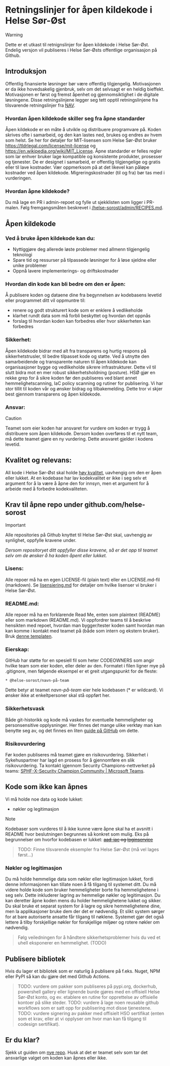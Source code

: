 # Retningslinjer for åpen kildekode i Helse Sør-Øst

> [!WARNING]
> Dette er et utkast til retnignslinjer for åpen kildekode i Helse Sør-Øst. Endelig versjon vil publiseres i Helse Sør-Østs offentlige organisasjon på Github.

## Introduksjon

Offentlig finansierte løsninger bør være offentlig tilgjengelig. Motivasjonen er da ikke hovedsakelig gjenbruk, selv om det selvsagt er en heldig bieffekt. Motivasjonen er først og fremst åpenhet og gjennomsiktighet i de digitale løsningene. Disse retningslinjene legger seg tett opptil retningslinjene fra tilsvarende retningslinjer fra [NAV](https://github.com/navikt/offentlig).

### Hvordan åpen kildekode skiller seg fra åpne standarder

Åpen kildekode er en måte å utvikle og distribuere programvare på. Koden skrives ofte i samarbeid, og den kan lastes ned, brukes og endres av hvem som helst. Se her for detaljer for MIT-lisensen som Helse Sør-Øst bruker https://tldrlegal.com/license/mit-license og https://en.wikipedia.org/wiki/MIT_License.
Åpne standarder er felles regler som lar enhver bruker lage kompatible og konsistente produkter, prosesser og tjenester. De er designet i samarbeid, er offentlig tilgjengelige og gratis eller til lave kostnader. Vær oppmerksom på at det likevel kan påløpe kostnader ved åpen kildekode. Migreringskostnader (til og fra) bør tas med i vurderingen.

### Hvordan åpne kildekode?

Du må lage en PR i admin-repoet og fylle ut sjekklisten som ligger i PR-malen. Følg fremgangsmåten beskrevet i [/helse-sorost/admin/RECIPES.md](https://github.com/helse-sorost/admin/blob/policy/RECIPES.md#gj%C3%B8re-ditt-repository-public).

## Åpen kildekode

### Ved å bruke åpen kildekode kan du:

- Nyttiggjøre deg allerede løste problemer med allmenn tilgjengelig teknologi
- Spare tid og ressurser på tilpassede løsninger for å løse sjeldne eller unike problemer
- Oppnå lavere implementerings- og driftskostnader

### Hvordan din kode kan bli bedre om den er åpen:

Å publisere koden og dataene dine fra begynnelsen av kodebasens levetid eller programmet ditt vil oppmuntre til:

- renere og godt strukturert kode som er enklere å vedlikeholde
- klarhet rundt data som må forbli beskyttet og hvordan det oppnås
- forslag til hvordan koden kan forbedres eller hvor sikkerheten kan forbedres

### Sikkerhet:

Åpen kildekode bidrar med alt fra transparens og hurtig respons på sikkerhetstrusler, til bedre tilpasset kode og støtte. Ved å utnytte den samarbeidende og transparente naturen til åpen kildekode kan organisasjoner bygge og vedlikeholde sikrere infrastrukturer. Dette vil til slutt bidra mot en mer robust sikkerhetsholdning (posture). HSØ gjør en rekke grep for å sikre koden før den publiseres ved blant annet hemmelighetscanning, IaC policy scanning og rutiner for publisering. Vi har stor tillit til koden vår og ønsker bidrag og tilbakemelding. Dette tror vi skjer best gjennom transparens og åpen kildekode.

### Ansvar:

> [!CAUTION]
> Teamet som eier koden har ansvaret for vurdere om koden er trygg å distribuere som åpen kildekode. Dersom koden overføres til et nytt team, må dette teamet gjøre en ny vurdering. Dette ansvaret gjelder i kodens levetid.

## Kvalitet og relevans:

All kode i Helse Sør-Øst skal holde [høy kvalitet](guider/kodekvalitet.md), uavhengig om den er åpen eller lukket. At en kodebase har lav kodekvalitet er ikke i seg selv et argument for å la være å åpne den for innsyn, men et argument for å arbeide med å forbedre kodekvaliteten.

## Krav til åpne repo under github.com/helse-sorost

> [!IMPORTANT]
> Alle repositories på Github knyttet til Helse Sør-Øst skal, uavhengig av synlighet, oppfylle kravene under.

_Dersom repositoryet ditt oppfyller disse kravene, så er det opp til teamet selv om de ønsker å ha koden åpent eller lukket._

### Lisens:

Alle repoer må ha en egen LICENSE-fil (plain text) eller en LICENSE.md-fil (markdown). Se [lisensiering.md](LISENSIERING.md) for detaljer om hvilke lisenser vi bruker i Helse Sør-Øst.

### README.md:

Alle repoer må ha en forklarende Read Me, enten som plaintext (README) eller som markdown (README.md). Vi oppfordrer teams til å beskrive hensikten med repoet, hvordan man bygger/tester koden samt hvordan man kan komme i kontakt med teamet på (både som intern og ekstern bruker). Bruk [denne templaten](README.template.md).

### Eierskap:

GitHub har støtte for en spesiell fil som heter CODEOWNERS som angir hvilke team som eier koden, eller deler av den. Formatet i filen ligner mye på .gitignore, men følgende eksempel er et greit utgangspunkt for de fleste:

```
* @helse-sorost/navn-på-team
```

Dette betyr at teamet _navn-på-team_ eier hele kodebasen (\* er wildcard). Vi ønsker ikke at enkeltpersoner skal stå oppført her.

### Sikkerhetsvask

Både git-historikk og kode må vaskes for eventuelle hemmeligheter og personsensitive opplysninger. Her finnes det mange ulike verktøy man kan benytte seg av, og det finnes en liten [guide på GitHub](https://docs.github.com/en/authentication/keeping-your-account-and-data-secure/removing-sensitive-data-from-a-repository) om dette.

### Risikovurdering

Før koden publiseres må teamet gjøre en risikovurdering. Sikkerhet i Sykehuspartner har lagd en prosess for å gjennomføre en slik risikovurdering. Ta kontakt igjennom Security Champions-nettverket på teams: [SPHF-X-Security Champion Community | Microsoft Teams](https://teams.microsoft.com/l/team/19%3AhVn1eVfvz2ccCsgZQr1sLL_85HEwXc9ZnLaS6Z_3AU41%40thread.tacv2/conversations?groupId=1b9fe348-807a-4192-8053-f598479d245a&tenantId=7f8e4cf0-71fb-489c-a336-3f9252a63908).

## Kode som ikke kan åpnes

Vi må holde noe data og kode lukket:

- nøkler og legitimasjon

> [!NOTE]
> Kodebaser som vurderes til å ikke kunne være åpne skal ha et avsnitt i README hvor beslutningen begrunnes så konkret som mulig.
> Eks på begrunnelser om hvorfor kodebasen er lukket: ~~[aad-iac](https://github.com/navikt/aad-iac) og [loginservice](https://github.com/navikt/loginservice)~~

> TODO: Finne tilsvarende eksempler fra Helse Sør-Øst (må vel lages først...)

### Nøkler og legitimasjon

Du må holde hemmelige data som nøkler eller legitimasjon lukket, fordi denne informasjonen kan tillate noen å få tilgang til systemet ditt. Du må videre holde kode som bruker hemmeligheter borte fra hemmelighetene i seg selv. Dette inkluderer lagring av hemmelige nøkler og legitimasjon. Du kan deretter åpne koden mens du holder hemmelighetene lukket og sikker. Du skal bruke et separat system for å lagre og sikre hemmelighetene dine, men la applikasjoner bruke dem der det er nødvendig. Et slikt system sørger for at bare autoriserte ansatte får tilgang til nøklene. Systemet gjør det også lettere å tilby forskjellige nøkler for forskjellige miljøer og rotere nøkler om nødvendig.

> Følg veiledningen for å håndtere sikkerhetsproblemer hvis du ved et uhell eksponerer en hemmelighet. (TODO)

## Publisere bibliotek

Hvis du lager et bibliotek som er naturlig å publisere på f.eks. Nuget, NPM eller PyPI så kan du gjøre det med Github Actions.

> TODO: vurdere om pakker som publiseres på pypi.org, dockerhub, powershell gallery eller lignende burde gjøres med en offisiell Helse Sør-Øst konto, og ev. etablere en rutine for opprettelse av offisielle kontoer på slike steder.
> TODO: vurdere å lage noen reusable github workflows som er satt opp for publisering mot disse tjenestene.
> TODO: vurdere signering av pakker med offisielt HSO sertifikat (enten som et krav, eller at vi opplyser om hvor man kan få tilgang til codesign sertifikat).

## Er du klar?

Sjekk ut guiden om [nye repo](guider/nye-repo.md). Husk at det er teamet selv som tar det ansvarlige valget om koden kan åpnes eller ikke.
